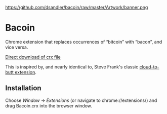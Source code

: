 https://github.com/dsandler/bacoin/raw/master/Artwork/banner.png

Bacoin
======

Chrome extension that replaces occurrences of “bitcoin” with “bacon”, and vice
versa.

[Direct download of crx file](https://github.com/dsandler/bacoin/blob/master/Bacoin.crx?raw=true)

This is inspired by, and nearly identical to, Steve Frank's classic
[cloud-to-butt extension](https://github.com/panicsteve/cloud-to-butt). 

Installation
------------

Choose _Window &rarr; Extensions_ (or navigate to chrome://extensions/) and drag Bacoin.crx into the browser window.

